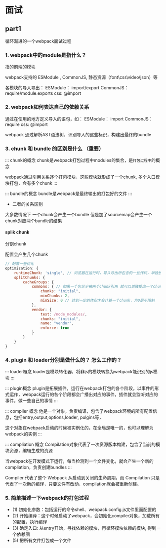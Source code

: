 # 面试

## part1

循环渐进的一个webpack面试过程

### 1. webpack中的module是指什么？

指的前端的模块

webpack支持的 ESModule , CommonJS, 静态资源（font\css\video\json）等

各模块的导入导出：
ESModule： import/export
CommonJS：require/module.exports
css: @import

### 2. webpack如何表达自己的依赖关系

通过在使用的地方定义导入的语句，如：
ESModule： import
CommonJS：require
css: @import

webpack 通过解析AST语法树，识别导入的这些标识，构建出最终的bundle

### 3. chunk 和 bundle 的区别是什么 （重要）


 ::: chunk的概念
 chunk是webpack打包过程中modules的集合，是`打包过程中`的概念

 webpack通过引用关系逐个打包模块，这些模块就形成了一个chunk, 多个入口模块打包，会有多个chunk
 :::

 ::: bundle的概念
 bundle是webpack是最终输出的打包好的文件
 :::

 * 二者的关系区别

大多数情况下 一个chunk会产生一个bundle
但是加了sourcemap会产生一个chunk对应两个bundle的结果


#### splik chunk
分割chunk

配置会产生几个chunk
```js
// 配置一些优化
optimization: {
    runtimeChunk: 'single', // 浏览器在运行时，导入导出所包含的一些代码，单独放在一个chunk
    splitChunks: {
        cacheGroups: {
            commons: { // 如果一个包至少被两个chunk引用 就可以单独提出一个chunk
                chunks: "initial",
                minChunks: 2,
                minSize: 0 // 达到一定的体积才会计算一个chunk，为0是不限制
            },
            vendor: {
                test: /node_modules/,
                chunks: "initial",
                name: "vendor",
                enforce: true
            }
        }
    }
}
```

### 4. plugin 和 loader分别是做什么的？ 怎么工作的？

::: loader概念
loader是模块转化器，将非js的模块转换为webpack能识别的js模块
:::

::: plugin概念
plugin是拓展插件，运行在webpack打包的各个阶段，以事件的形式运作，webpack运行的各个阶段都会广播出对应的事件，插件就会监听对应的事件，做一些自己的事情
:::

 
::: compiler 概念
他是一个对象，负责编译，包含了webpack环境的所有配置信息，包括entry,output,options,loader, pulgins等，

这个对象在webpack启动的时候被实例化的，在全局是唯一的，也可以理解为webpack的实例
:::


::: compliation 概念
Compilation对象代表了一次资源版本构建，包含了当前的模块资源，编辑生成的资源

当webpack在开发模式下运行，每当检测到一个文件变化，就会产生一个新的compliation，负责创建bundles
:::

Compiler 代表了整个 Webpack 从启动到关闭的生命周期，而 Compilation 只是代表了一次新的编译，只要文件有改动，compilation就会被重新创建。
 

### 5. 简单描述一下webpack的打包过程

* (1) 初始化参数：包括运行的命令shell、webpack.config.js文件里面配置的
* (2) 开始编译：这个时候启动了webpack，会初始化compiler对象，加载所有的配置，执行编译
* (3) 确定入口: 从entry开始，寻找依赖的模块，再循环模块依赖的模块, 得到一个依赖图
* (5) 把所有文件打包成一个文件